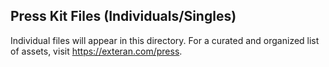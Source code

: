 ## Press Kit Files (Individuals/Singles)

Individual files will appear in this directory. For a curated and organized list of assets, visit https://exteran.com/press.
